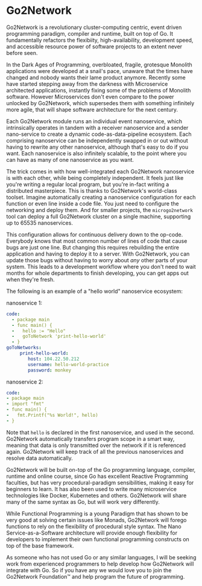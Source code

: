 # Go2Network
Go2Network is a revolutionary cluster-computing centric, event driven programming paradigm, compiler and runtime, built on top of Go. It fundamentally refactors the flexibiity, high-availability, development speed, and accessible resource power of software projects to an extent never before seen.

In the Dark Ages of Programming, overbloated, fragile, grotesque Monolith applications were developed at a snail's pace, unaware that the times have changed and nobody wants their lame product anymore. Recently some have started stepping away from the darkness with Microservice architected applications, instantly fixing some of the problems of Monolith software. However Microservices don't even compare to the power unlocked by Go2Network, which supersedes them with something infinitely more agile, that will shape software architecture for the next century.

Each Go2Network module runs an individual event nanoservice, which intrinsically operates in tandem with a receiver nanoservice and a sender nano-service to create a dynamic code-as-data-pipeline ecosystem. Each comprising nanoservice can be independently swapped in or out without having to rewrite any other nanoservice, although that's easy to do if you want. Each nanoservice is also infinitely scalable, to the point where you can have as many of one nanoservice as you want.

The trick comes in with how well-integrated each Go2Network nanoservice is with each other, while being completely independent. It feels just like you're writing a regular local program, but you're in-fact writing a distributed masterpiece. This is thanks to Go2Network's world-class toolset. Imagine automatically creating a nanoservice configuration for each function or even line inside a code file. You just need to configure the networking and deploy them. And for smaller projects, the `microgo2network` tool can deploy a full Go2Network cluster on a single machine, supporting up to 65535 nanoservices.

This configuration allows for continuous delivery down to the op-code. Everybody knows that most common number of lines of code that cause bugs are just one line. But changing this requires rebuilding the entire application and having to deploy it to a server. With Go2Network, you can update those bugs without having to worry about _any_ other parts of your system. This leads to a development workflow where you don't need to wait months for whole departments to finish developing, you can get apps out when they're fresh. 


The following is an example of a "hello world" nanoservice ecosystem:

nanoservice 1:
```yaml
code:
  - package main
  - func main() {
  -   hello := "Hello"
  -   goToNetwork 'print-hello-world'
  - }
goToNetworks:
     print-hello-world:
        host: 104.22.50.212
        username: hello-world-practice
        password: monkey
```
 
nanoservice  2:
```yaml
code:
- package main
- import "fmt"
- func main() {
-   fmt.Printf("%s World!", hello)
- }

```

Note that `hello` is declared in the first nanoservice, and used in the second. Go2Network automatically transfers program scope in a smart way, meaning that data is only transmitted over the network if it is referenced again. Go2Network will keep track of all the previous nanoservices and resolve data automatically.

Go2Network will be built on-top of the Go programming language, compiler, runtime and online course, since Go has excellent Reactive Programming faculties, but has very procedural-paradigm sensibilities, making it easy for beginners to learn. It has also been used to write many microservice technologies like Docker, Kubernetes and others. Go2Network will share many of the same syntax as Go, but will work very differently.

While Functional Programming is a young Paradigm that has shown to be very good at solving certain issues like Monads, Go2Network will forego functions to rely on the flexibility of procedural style syntax. The Nano Service-as-a-Software architecture will provide enough flexibility for developers to implement their own functional programming constructs on top of the base framework.

As someone who has not used Go or any similar languages, I will be seeking work from experienced programmers to help develop how Go2Network will integrate with Go. So if you have any we would love you to join the Go2Network Foundation™ and help program the future of programming.

